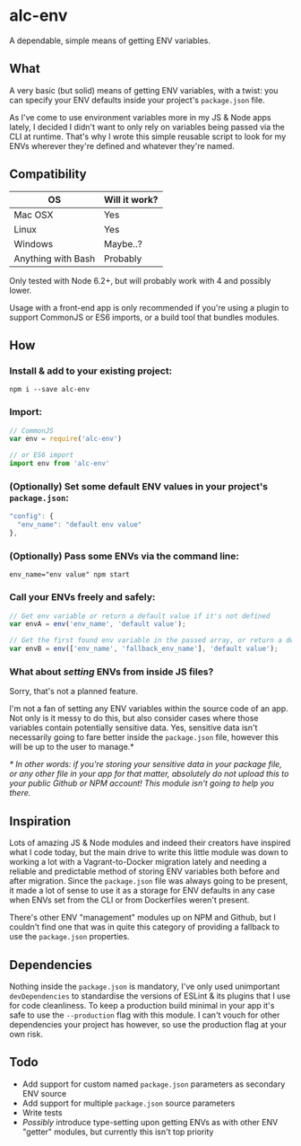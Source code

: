 # alc-env
A dependable, simple means of getting ENV variables.

## What
A very basic (but solid) means of getting ENV variables, with a twist:
you can specify your ENV defaults inside your project's `package.json` file.

As I've come to use environment variables more in my JS & Node apps lately,
I decided I didn't want to only rely on variables being passed via the CLI
at runtime. That's why I wrote this simple reusable script to look for my
ENVs wherever they're defined and whatever they're named.

## Compatibility
| OS                 | Will it work? |
| ------------------ | ------------- |
| Mac OSX            | Yes           |
| Linux              | Yes           |
| Windows            | Maybe..?      |
| Anything with Bash | Probably      |

Only tested with Node 6.2+, but will probably work with 4 and possibly lower.

Usage with a front-end app is only recommended if you're using a plugin to
support CommonJS or ES6 imports, or a build tool that bundles modules.

## How

### Install & add to your existing project:
```
npm i --save alc-env
```

### Import:
```js
// CommonJS
var env = require('alc-env')

// or ES6 import
import env from 'alc-env'
```

### (Optionally) Set some default ENV values in your project's `package.json`:
```js
"config": {
  "env_name": "default env value"
},
```

### (Optionally) Pass some ENVs via the command line:
```
env_name="env value" npm start
```

### Call your ENVs freely and safely:
```js
// Get env variable or return a default value if it's not defined
var envA = env('env_name', 'default value');

// Get the first found env variable in the passed array, or return a default value
var envB = env(['env_name', 'fallback_env_name'], 'default value');
```

### What about _setting_ ENVs from inside JS files?
Sorry, that's not a planned feature.

I'm not a fan of setting any ENV variables within the source code of an app. Not
only is it messy to do this, but also consider cases where those variables contain
potentially sensitive data.
Yes, sensitive data isn't necessarily going to fare better inside the `package.json`
file, however this will be up to the user to manage.*

_* In other words: if you're storing your sensitive data in your package file,
or any other file in your app for that matter, absolutely do not upload this
to your public Github or NPM account! This module isn't going to help you there._

## Inspiration
Lots of amazing JS & Node modules and indeed their creators have inspired what I code today,
but the main drive to write this little module was down to working a lot with a
Vagrant-to-Docker migration lately and needing a reliable and predictable method of storing
ENV variables both before and after migration. Since the `package.json` file was always going
to be present, it made a lot of sense to use it as a storage for ENV defaults in any case when
ENVs set from the CLI or from Dockerfiles weren't present.

There's other ENV "management" modules up on NPM and Github, but I couldn't find one
that was in quite this category of providing a fallback to use the `package.json`
properties.

## Dependencies
Nothing inside the `package.json` is mandatory, I've only used unimportant
`devDependencies` to standardise the versions of ESLint & its plugins that
I use for code cleanliness. To keep a production build minimal in your app
it's safe to use the `--production` flag with this module. I can't vouch for
other dependencies your project has however, so use the production flag at
your own risk. 

## Todo
- Add support for custom named `package.json` parameters as secondary ENV source
- Add support for multiple `package.json` source parameters
- Write tests
- _Possibly_ introduce type-setting upon getting ENVs as with other ENV "getter" modules,
but currently this isn't top priority
